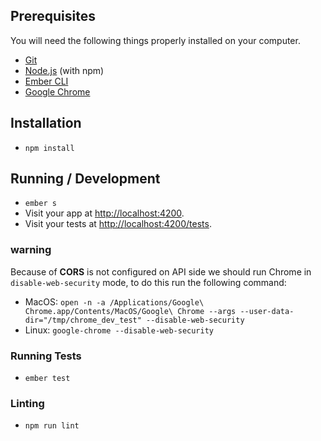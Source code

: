 ## Prerequisites

You will need the following things properly installed on your computer.

* [Git](https://git-scm.com/)
* [Node.js](https://nodejs.org/) (with npm)
* [Ember CLI](https://ember-cli.com/)
* [Google Chrome](https://google.com/chrome/)

## Installation

* `npm install`

## Running / Development

* `ember s`
* Visit your app at [http://localhost:4200](http://localhost:4200).
* Visit your tests at [http://localhost:4200/tests](http://localhost:4200/tests).
### warning
Because of **CORS** is not configured on API side
we should run Chrome in `disable-web-security` mode,
to do this run the following command:
* MacOS:
  `open -n -a /Applications/Google\ Chrome.app/Contents/MacOS/Google\ Chrome --args --user-data-dir="/tmp/chrome_dev_test" --disable-web-security`
* Linux:
  `google-chrome --disable-web-security`

### Running Tests

* `ember test`


### Linting

* `npm run lint`

